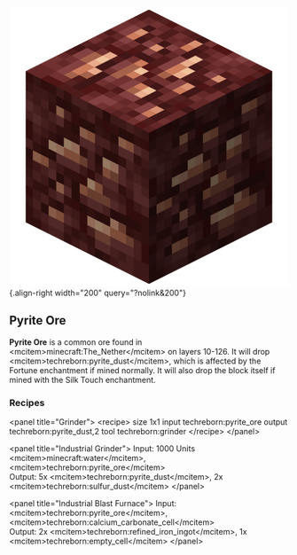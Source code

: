 ![Pyrite ore](/media/mods/techreborn/pyrite_ore.png){.align-right width="200" query="?nolink&200"}

## Pyrite Ore

**Pyrite Ore** is a common ore found in \<mcitem\>minecraft:The_Nether\</mcitem\> on layers 10-126. It will drop \<mcitem\>techreborn:pyrite_dust\</mcitem\>, which is affected by the Fortune enchantment if mined normally. It will also drop the block itself if mined with the Silk Touch enchantment.

### Recipes

\<panel title="Grinder"\> \<recipe\> size 1x1 input techreborn:pyrite_ore output techreborn:pyrite_dust,2 tool techreborn:grinder \</recipe\> \</panel\>

\<panel title="Industrial Grinder"\> Input: 1000 Units \<mcitem\>minecraft:water\</mcitem\>, \<mcitem\>techreborn:pyrite_ore\</mcitem\>\
Output: 5x \<mcitem\>techreborn:pyrite_dust\</mcitem\>, 2x \<mcitem\>techreborn:sulfur_dust\</mcitem\> \</panel\>

\<panel title="Industrial Blast Furnace"\> Input: \<mcitem\>techreborn:pyrite_ore\</mcitem\>, \<mcitem\>techreborn:calcium_carbonate_cell\</mcitem\>\
Output: 2x \<mcitem\>techreborn:refined_iron_ingot\</mcitem\>, 1x \<mcitem\>techreborn:empty_cell\</mcitem\> \</panel\>
